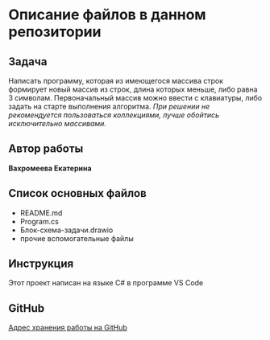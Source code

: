 # Описание файлов в данном репозитории

## Задача
Написать программу, которая из имеющегося массива строк формирует новый массив из строк, длина которых меньше, либо равна 3 символам. Первоначальный массив можно ввести с клавиатуры, либо задать на старте выполнения алгоритма. *При решении не рекомендуется пользоваться коллекциями, лучше обойтись исключительно массивами.*
 
 ## Автор работы

 **Вахромеева Екатерина**

## Список основных файлов

* README.md
* Program.cs
* Блок-схема-задачи.drawio
* прочие вспомогательные файлы

## Инструкция
Этот проект написан на языке C# в программе VS Code

## GitHub
 [Адрес хранения работы на GitHub](https://github.com/Ekava2023/final_project1 "Отсюда можно загрузить все файлы")

